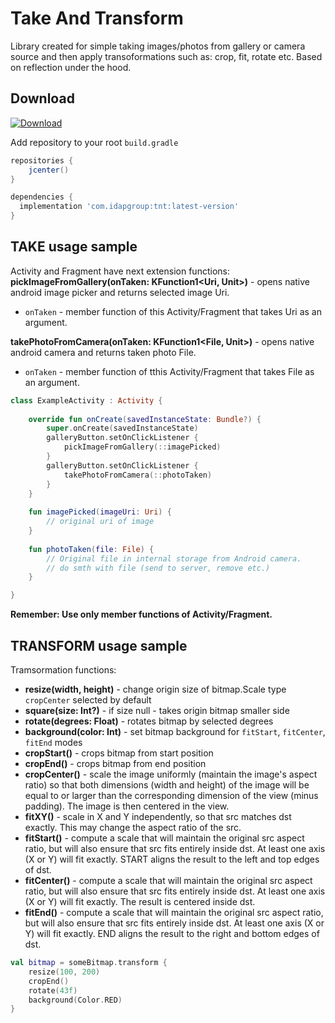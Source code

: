 Take And Transform
============
Library created for simple taking images/photos from gallery or camera source and then apply transoformations such as: crop, fit, rotate etc. Based on reflection under the hood.

Download
--------

[ ![Download](https://api.bintray.com/packages/idapgroup/kotlin/TNT/images/download.svg?version=1.0.0) ](https://bintray.com/idapgroup/kotlin/TNT/1.0.0/link)

Add repository to your root `build.gradle`

```groovy
repositories {
    jcenter()
}
```

```groovy
dependencies {
  implementation 'com.idapgroup:tnt:latest-version'
}
```

TAKE usage sample
-------------

Activity and Fragment have next extension functions:
__pickImageFromGallery(onTaken: KFunction1<Uri, Unit>)__ - opens native android image picker and returns selected image Uri.
* `onTaken` - member function of this Activity/Fragment that takes Uri as an argument.

__takePhotoFromCamera(onTaken: KFunction1<File, Unit>)__ - opens native android camera and returns taken photo File.
* `onTaken` - member function of tthis Activity/Fragment that takes File as an argument.

```kotlin
class ExampleActivity : Activity {
    
    override fun onCreate(savedInstanceState: Bundle?) {
        super.onCreate(savedInstanceState)
        galleryButton.setOnClickListener {
            pickImageFromGallery(::imagePicked)
        }
        galleryButton.setOnClickListener {
            takePhotoFromCamera(::photoTaken)
        }
    }
    
    fun imagePicked(imageUri: Uri) {
        // original uri of image
    }
    
    fun photoTaken(file: File) {
        // Original file in internal storage from Android camera. 
        // do smth with file (send to server, remove etc.)
    }

}
```

__Remember: Use only member functions of Activity/Fragment.__

TRANSFORM usage sample
-------------

Tramsormation functions:
* __resize(width, height)__ - change origin size of bitmap.Scale type `cropCenter` selected by default 
* __square(size: Int?)__ - if size null - takes origin bitmap smaller side
* __rotate(degrees: Float)__ - rotates bitmap by selected degrees
* __background(color: Int)__ - set bitmap background for `fitStart`, `fitCenter`, `fitEnd` modes
* __cropStart()__ - crops bitmap from start position
* __cropEnd()__ - crops bitmap from end position
* __cropCenter()__ - scale the image uniformly (maintain the image's aspect ratio) so
that both dimensions (width and height) of the image will be equal
to or larger than the corresponding dimension of the view
(minus padding). The image is then centered in the view.
* __fitXY()__ - scale in X and Y independently, so that src matches dst exactly. This may change the
aspect ratio of the src.
* __fitStart()__ - compute a scale that will maintain the original src aspect ratio, but will also ensure
that src fits entirely inside dst. At least one axis (X or Y) will fit exactly. START
aligns the result to the left and top edges of dst.
* __fitCenter()__ - compute a scale that will maintain the original src aspect ratio, but will also ensure
that src fits entirely inside dst. At least one axis (X or Y) will fit exactly. The
result is centered inside dst.
* __fitEnd()__ - compute a scale that will maintain the original src aspect ratio, but will also ensure
that src fits entirely inside dst. At least one axis (X or Y) will fit exactly. END
aligns the result to the right and bottom edges of dst.

```kotlin
val bitmap = someBitmap.transform {
    resize(100, 200)
    cropEnd()
    rotate(43f)
    background(Color.RED)
}
```


